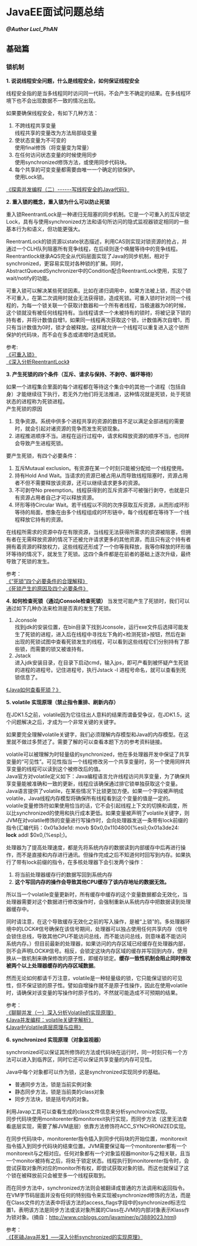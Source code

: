 # JavaEE面试问题总结

##### @Author LucI_PhAN

## 基础篇

### 锁机制


**1. 说说线程安全问题，什么是线程安全，如何保证线程安全**

线程安全指的是当多线程同时访问同一代码，不会产生不确定的结果。在多线程环境下也不会出现数据不一致的情况出现。

如果要确保线程安全，有如下几种方法：  
1. 不跨线程共享变量  
线程共享的变量改为方法局部级变量
2. 使状态变量为不可变的  
使用final修饰（将变量变为常量）
3. 在任何访问状态变量的时候使用同步  
使用synchronized修饰方法，或使用同步代码块。
4. 每个共享的可变变量都需要由唯一一个确定的锁保护。  
使用Lock锁。

[《探索并发编程（二）------写线程安全的Java代码》](https://blog.csdn.net/cutesource/article/details/5779095)

**2. 重入锁的概念，重入锁为什么可以防止死锁**

重入锁ReentrantLock是一种递归无阻塞的同步机制。它是一个可重入的互斥锁定Lock，具有与使用synchronized方法和语句所访问的隐式监视器锁定相同的一些基本行为和语义，但功能更强大。

ReentrantLock的锁资源以state状态描述，利用CAS则实现对锁资源的抢占，并通过一个CLH队列阻塞所有竞争线程，在后续则逐个唤醒等待中的竞争线程。Reentrantlock继承AQS完全从代码层面实现了Java的同步机制，相对于synchronized，更容易实现对各种锁的扩展。同时，AbstractQueuedSynchronizer中的Condition配合ReentrantLock使用，实现了wait/notify的功能。

可重入锁可以解决某些死锁因素。比如在递归调用中，如果方法被上锁，而这个锁不可重入，在第二次调用时就会无法获得锁，造成死锁。可重入锁时针对同一个线程的，为每一个锁关联一个获取计数器和一个所有者线程，当极速器为0的时候，这个锁就没有被任何线程持有。当线程请求一个未被持有的锁时，将被记录下锁的持有者，并将计数值自增1，如果同一线程再次获取这个锁，计数值再次自增1，而只有当计数值为0时，锁才会被释放。这样就允许一个线程可以重复进入这个锁所保护的代码块，而不会在多态或递增时造成死锁。

参考:  
[《可重入锁》](https://blog.csdn.net/johnking123/article/details/50043961)  
[《深入分析ReentrantLock》](https://blog.csdn.net/jiangjiajian2008/article/details/52226189)

**3. 产生死锁的四个条件（互斥、请求与保持、不剥夺、循环等待）**

如果一个进程集合里面的每个进程都在等待这个集合中的其他一个进程（包括自身）才能继续往下执行，若无外力他们将无法推进，这种情况就是死锁，处于死锁状态的进程称为死锁进程。  
产生死锁的原因  
1. 竞争资源。系统中供多个进程共享的资源的数目不足以满足全部进程的需要时，就会引起对诸资源的竞争而发生死锁现象。  
2. 进程推进顺序不当。进程在运行过程中，请求和释放资源的顺序不当，也同样会导致产生进程死锁。  

要产生死锁，有四个必要条件：
1. 互斥Mutaual exclusion。有资源在某一个时刻只能被分配给一个线程使用。
2. 持有Hold And Wait。当请求的资源已被占用从而导致线程阻塞时，资源占用者不但不需要释放该资源，还可以继续请求更多的资源。
3. 不可剥夺No preemption。线程获得到的互斥资源不可被强行剥夺，也就是只有资源占用者自己才可以释放资源。
4. 环形等待Circular Wait。若干线程以不同的次序获取互斥资源，从而形成环形等待的局面，想象在由多个线程组成的环形链中，每个线程都在等待下一个线程释放它持有的资源。

在线程所需求的资源中存在有限资源，当线程无法获得所需求的资源被阻塞，但拥有者在无需释放资源的情况下还被允许请求更多的其他资源，而且只有这个持有者拥有着资源的释放权力，这些线程还形成了一个你等我释放，我等你释放的环形循环等待的情况下，就发生了死锁。这四个条件都是在前者的基础上逐次升级，最终导致了死锁的发生。

参考：   
[《“死锁”四个必要条件的合理解释》](https://blog.csdn.net/yunfenglw/article/details/45950305)  
[《死锁产生的原因及四个必要条件》](https://blog.csdn.net/u014419806/article/details/52856589)

**4. 如何检查死锁（通过jConsole检查死锁）**
当发觉可能产生了死锁时，我们可以通过如下几种办法来检测是否真的发生了死锁。  
1. Jconsole  
找到jdk的安装位置，在bin目录下找到Jconsole，运行exe文件后选择可能发生了死锁的进程，进入后在线程中寻找左下角的<检测死锁>按钮，然后在新出现的死锁试图中查看死锁发生的线程，可以看到这些线程它们分别持有了那些锁，而需要的锁又被谁持有。
2. Jstack  
进入jdk安装目录，在目录下启动cmd，输入jps，即可产看到被怀疑产生死锁的进程的进程号。记住进程号，执行Jstack -l 进程号命名，就可以查看到死锁信息了。

[《Java如何查看死锁？》](https://blog.csdn.net/u014039577/article/details/52351626)

**5. volatile 实现原理（禁止指令重排、刷新内存）**

在JDK1.5之前，volatile因为它往往出人意料的结果而谓备受争议，在JDK1.5，这个问题解决之后，才成为一个非常关键的关键字。

如果要完全理解volatile关键字，我们必须理解内存模型和Java的内存模型。在这里就不做过多赘述了。需要了解的可以查看本题下方的参考资料链接。

volatile可以被理解为时轻量级的synchronized，他在多处理器开发中保证了共享变量的“可见性”。可见性指当一个线程修改另一个共享变量时，另一个使用同样共享变量的线程可以读到这个被修改后的值。  
Java官方对volatile定义如下：Java编程语言允许线程访问共享变量，为了确保共享变量能被准确和一致的更新，线程应该确保通过排它锁单独获取这个变量。Java语言提供了volatile，在某些情况下比锁更加方便。如果一个字段被声明成volatile，Java线程内存模型将确保所有线程看到这个变量的值是一定的。  
volatile变量修饰符如果使用恰当的话，它不会引起线程上下文的切换和调度，所以比synchronized的使用和执行成本更低。如果变量被声明了volatile关键字，则JVM在对volatile修饰的变量进行写操作时，会向处理器发送一条带有lock前缀的指令(汇编代码：0x01a3de1d: movb $0x0,0x1104800(%esi);0x01a3de24: **lock** addl $0x0,(%esp);)。  

处理器为了提高处理速度，都是先将系统内存的数据读到内部缓存中后再进行操作，而不是直接和内存进行通讯。但操作完成之后不知道何时回写到内存。如果执行了带有lock前缀的指令，在多核处理器下会引发两个操作：
1. 将当前处理器缓存行的数据写回到系统内存
2. **这个写回内存的操作会导致其他CPU缓存了该内存地址的数据无效。**

所以当一个volatile变量更新时，所有缓存中缓存的这个变量数据都会无效化，当处理器需要对这个数据进行修改操作时，会强制重新从系统内存中把数据读到处理器缓存中。

同时请注意，在这个导致缓存无效化之前的写入操作，是被“上锁”的。多处理器环境中的LOCK#信号确保在该信号期间，处理器可以独占使用任何共享内存（信号会锁住总线，导致其他CPU不能访问总线，而不能访问总线，则意味着不能访问系统内存。）但目前最新的处理器，如果访问的内存区域已经缓存在处理器内部，则不会声明LOCK#信号。相反，会锁定这块内存区域的缓存并写回到内存，使用换从一致机制来确保修改的原子性，即缓存锁定。**缓存一致性机制会阻止同时修改被两个以上处理器缓存的内存区域数据**。

然而无论如何都请千万注意，volatile是一种轻量级的锁，它只能保证锁的可见性，但不保证锁的原子性。譬如自增操作就不是原子性操作，因此在使用volatile时，请确保对该变量的写操作时原子性的，不然就可能造成不可预期的结果。

参考：  
[《聊聊并发（一）深入分析Volatile的实现原理》](http://ifeve.com/volatile/)  
[《Java并发编程：volatile关键字解析》](http://www.cnblogs.com/dolphin0520/p/3920373.html)  
[《Java中Volatile底层原理与应用》](https://blog.csdn.net/u012767369/article/details/55250902)

**6. synchronized 实现原理（对象监视器）**

synchronized可以保证其所修饰的方法或代码块在运行时，同一时刻只有一个方法可以进入到临界区，同时它还可以保证共享变量的内存可见性。

Java中每个对象都可以作为锁，这是synchronized实现同步的基础。
- 普通同步方法，锁是当前实例对象
- 静态同步方法，锁是当前类的class对象
- 同步方法块，锁是括号内的对象。

利用Javap工具可以查看生成的class文件信息来分析synchronize实现。  
同步代码块使用monitorenter和monitorexit执行实现，而同步方法（这里无法查看底层实现，需要了解JVM底层）依靠方法修饰符ACC_SYNCHRONIZED实现。

在同步代码块中，monitorenter指令插入到同步代码块的开始位置，monitorexit指令插入到同步代码块的结束位置。JVM需要保证每一个monitorenter都有一个monitorexit与之相对应。任何对象都有一个对象监视器monitor与之相关联，且当一个monitor被持有之后，将处于锁定状态。线程执行到monitorenter指令时，会尝试获取对象所对应的monitor所有权，即尝试获取对象的锁。而这也就保证了这个锁在被释放前只会被至多一个线程获取到。

而在同步方法中，synchronized方法则会被翻译成普通的方法调用和返回指令。在VM字节码层面并没有任何的特别指令来实现被synchronized修饰的方法，而是在Class文件的方法表中将该方法的access_flags字段中的synchronized标志位置1，表明该方法是同步方法或该对象所属的Class在JVM的内部对象表示Klass作为锁对象。(摘自：http://www.cnblogs.com/javaminer/p/3889023.html)

参考：  
[《【死磕Java并发】—–深入分析synchronized的实现原理》](http://cmsblogs.com/?p=2071)
